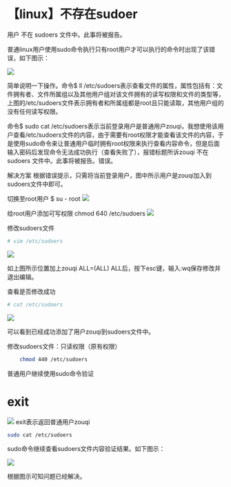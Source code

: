 # 【linux】不存在sudoer

用户 不在 sudoers 文件中。此事将被报告。

普通linux用户使用sudo命令执行只有root用户才可以执行的命令时出现了该错误，如下图示：

![](不存在sudoer\20190712095902322.png)

简单说明一下操作。命令$ ll /etc/sudoers表示查看文件的属性，属性包括有：文件拥有者、文件所属组以及其他用户组对该文件拥有的读写权限和文件的类型等，上图的/etc/sudoers文件表示拥有者和所属组都是root且只能读取，其他用户组的没有任何读写权限。

命令$ sudo cat /etc/sudoers表示当前登录用户是普通用户zouqi，我想使用该用户查看/etc/sudoers文件的内容，由于需要有root权限才能查看该文件的内容，于是使用sudo命令来让普通用户临时拥有root权限来执行查看内容命令，但是后面输入密码后发现命令无法成功执行（查看失败了），报错标题所诉zouqi 不在 sudoers 文件中。此事将被报告。错误。

解决方案
根据错误提示，只需将当前登录用户，图中所示用户是zouqi加入到sudoers文件中即可。

切换至root用户
$ su - root
![](不存在sudoer\20190712102620727.png)

给root用户添加可写权限
chmod 640 /etc/sudoers
![](不存在sudoer\20190712102855624.png)


修改sudoers文件
```bash
# vim /etc/sudoers
```
![](不存在sudoer\20190712103601971.png)

如上图所示位置加上zouqi ALL=(ALL) ALL后，按下esc键，输入:wq保存修改并退出编辑。

查看是否修改成功
```bash
# cat /etc/sudoers
```
![](不存在sudoer\20190712103947180.png)

可以看到已经成功添加了用户zouqi到sudoers文件中。

修改sudoers文件：只读权限（原有权限）
```bash
	chmod 440 /etc/sudoers
```

普通用户继续使用sudo命令验证
# exit
![](不存在sudoer\20190712104509383.png)
exit表示返回普通用户zouqi

```bash
sudo cat /etc/sudoers
```


sudo命令继续查看sudoers文件内容验证结果。如下图示：

![](不存在sudoer\20190712104814766.png)

根据图示可知问题已经解决。